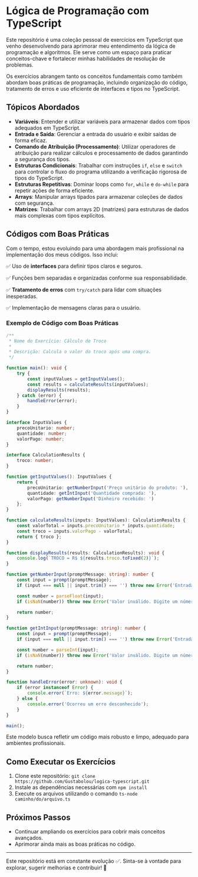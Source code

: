 # Lógica de Programação com TypeScript

Este repositório é uma coleção pessoal de exercícios em TypeScript que venho desenvolvendo para aprimorar meu entendimento da lógica de programação e algoritmos. Ele serve como um espaço para praticar conceitos-chave e fortalecer minhas habilidades de resolução de problemas.

Os exercícios abrangem tanto os conceitos fundamentais como também abordam boas práticas de programação, incluindo organização do código, tratamento de erros e uso eficiente de interfaces e tipos no TypeScript.

## Tópicos Abordados

- **Variáveis**: Entender e utilizar variáveis para armazenar dados com tipos adequados em TypeScript.
- **Entrada e Saída**: Gerenciar a entrada do usuário e exibir saídas de forma eficaz.
- **Comando de Atribuição (Processamento)**: Utilizar operadores de atribuição para realizar cálculos e processamento de dados garantindo a segurança dos tipos.
- **Estruturas Condicionais**: Trabalhar com instruções `if`, `else` e `switch` para controlar o fluxo do programa utilizando a verificação rigorosa de tipos do TypeScript.
- **Estruturas Repetitivas**: Dominar loops como `for`, `while` e `do-while` para repetir ações de forma eficiente.
- **Arrays**: Manipular arrays tipados para armazenar coleções de dados com segurança.
- **Matrizes**: Trabalhar com arrays 2D (matrizes) para estruturas de dados mais complexas com tipos explícitos.
## Códigos com Boas Práticas
Com o tempo, estou evoluindo para uma abordagem mais profissional na implementação dos meus códigos. Isso inclui:

✅ Uso de **interfaces** para definir tipos claros e seguros.

✅ Funções bem separadas e organizadas conforme sua responsabilidade.

✅ **Tratamento de erros** com `try/catch` para lidar com situações inesperadas.

✅ Implementação de mensagens claras para o usuário.

### Exemplo de Código com Boas Práticas

```typescript
/**
 * Nome do Exercício: Cálculo de Troco
 *
 * Descrição: Calcula o valor do troco após uma compra.
 */

function main(): void {
    try {
        const inputValues = getInputValues();
        const results = calculateResults(inputValues);
        displayResults(results);
    } catch (error) {
        handleError(error);
    }
}

interface InputValues {
    precoUnitario: number;
    quantidade: number;
    valorPago: number;
}

interface CalculationResults {
    troco: number;
}

function getInputValues(): InputValues {
    return {
        precoUnitario: getNumberInput('Preço unitário do produto: '),
        quantidade: getIntInput('Quantidade comprada: '),
        valorPago: getNumberInput('Dinheiro recebido: ')
    };
}

function calculateResults(inputs: InputValues): CalculationResults {
    const valorTotal = inputs.precoUnitario * inputs.quantidade;
    const troco = inputs.valorPago - valorTotal;
    return { troco };
}

function displayResults(results: CalculationResults): void {
    console.log(`TROCO = R$ ${results.troco.toFixed(2)}`);
}

function getNumberInput(promptMessage: string): number {
    const input = prompt(promptMessage);
    if (input === null || input.trim() === '') throw new Error('Entrada cancelada');

    const number = parseFloat(input);
    if (isNaN(number)) throw new Error('Valor inválido. Digite um número.');

    return number;
}

function getIntInput(promptMessage: string): number {
    const input = prompt(promptMessage);
    if (input === null || input.trim() === '') throw new Error('Entrada cancelada');

    const number = parseInt(input);
    if (isNaN(number)) throw new Error('Valor inválido. Digite um número inteiro.');

    return number;
}

function handleError(error: unknown): void {
    if (error instanceof Error) {
        console.error(`Erro: ${error.message}`);
    } else {
        console.error('Ocorreu um erro desconhecido');
    }
}

main();
```

Este modelo busca refletir um código mais robusto e limpo, adequado para ambientes profissionais.

## Como Executar os Exercícios
1. Clone este repositório: `git clone https://github.com/Gustabolou/logica-typescript.git`
2. Instale as dependências necessárias com `npm install`
3. Execute os arquivos utilizando o comando `ts-node caminho/do/arquivo.ts`

## Próximos Passos
- Continuar ampliando os exercícios para cobrir mais conceitos avançados.
- Aprimorar ainda mais as boas práticas no código.

---
Este repositório está em constante evolução ✅. Sinta-se à vontade para explorar, sugerir melhorias e contribuir! 🚀

